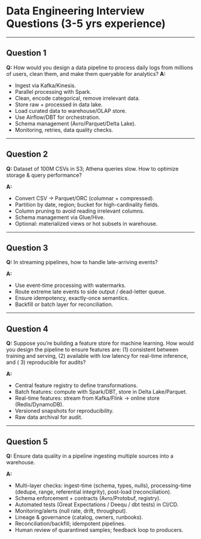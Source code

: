 # Data Engineering Interview Questions (3-5 yrs experience)

---

## Question 1

**Q:** How would you design a data pipeline to process daily logs from millions of users, clean them, and make them
queryable for analytics?
**A:**

* Ingest via Kafka/Kinesis.
* Parallel processing with Spark.
* Clean, encode categorical, remove irrelevant data.
* Store raw + processed in data lake.
* Load curated data to warehouse/OLAP store.
* Use Airflow/DBT for orchestration.
* Schema management (Avro/Parquet/Delta Lake).
* Monitoring, retries, data quality checks.

---

## Question 2

**Q:** Dataset of 100M CSVs in S3; Athena queries slow. How to optimize storage & query performance?

**A:**

* Convert CSV → Parquet/ORC (columnar + compressed).
* Partition by date, region; bucket for high-cardinality fields.
* Column pruning to avoid reading irrelevant columns.
* Schema management via Glue/Hive.
* Optional: materialized views or hot subsets in warehouse.

---

## Question 3

**Q:** In streaming pipelines, how to handle late-arriving events?

**A:**

* Use event-time processing with watermarks.
* Route extreme late events to side output / dead-letter queue.
* Ensure idempotency, exactly-once semantics.
* Backfill or batch layer for reconciliation.

---

## Question 4

**Q:** Suppose you’re building a feature store for machine learning. How would you design the pipeline to ensure
features are: (1) consistent between training and serving, (2) available with low latency for real-time inference, and (
3) reproducible for audits?

**A:**

* Central feature registry to define transformations.
* Batch features: compute with Spark/DBT, store in Delta Lake/Parquet.
* Real-time features: stream from Kafka/Flink → online store (Redis/DynamoDB).
* Versioned snapshots for reproducibility.
* Raw data archival for audit.

---

## Question 5

**Q:** Ensure data quality in a pipeline ingesting multiple sources into a warehouse.

**A:**

* Multi-layer checks: ingest-time (schema, types, nulls), processing-time (dedupe, range, referential integrity),
  post-load (reconciliation).
* Schema enforcement + contracts (Avro/Protobuf, registry).
* Automated tests (Great Expectations / Deequ / dbt tests) in CI/CD.
* Monitoring/alerts (null rate, drift, throughput).
* Lineage & governance (catalog, owners, runbooks).
* Reconciliation/backfill; idempotent pipelines.
* Human review of quarantined samples; feedback loop to producers.
